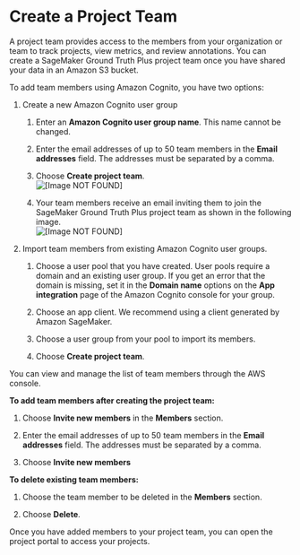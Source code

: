 # Create a Project Team<a name="gtp-project-team"></a>

A project team provides access to the members from your organization or team to track projects, view metrics, and review annotations\. You can create a SageMaker Ground Truth Plus project team once you have shared your data in an Amazon S3 bucket\.

To add team members using Amazon Cognito, you have two options:

1. Create a new Amazon Cognito user group

   1. Enter an **Amazon Cognito user group name**\. This name cannot be changed\.

   1. Enter the email addresses of up to 50 team members in the **Email addresses** field\. The addresses must be separated by a comma\.

   1. Choose **Create project team**\.  
![\[Image NOT FOUND\]](http://docs.aws.amazon.com/sagemaker/latest/dg/images/gtb-project-team.png)

   1. Your team members receive an email inviting them to join the SageMaker Ground Truth Plus project team as shown in the following image\.   
![\[Image NOT FOUND\]](http://docs.aws.amazon.com/sagemaker/latest/dg/images/gtb-email-preview.png)

1. Import team members from existing Amazon Cognito user groups\.

   1. Choose a user pool that you have created\. User pools require a domain and an existing user group\. If you get an error that the domain is missing, set it in the **Domain name** options on the **App integration** page of the Amazon Cognito console for your group\.

   1. Choose an app client\. We recommend using a client generated by Amazon SageMaker\.

   1. Choose a user group from your pool to import its members\.

   1. Choose **Create project team**\.

You can view and manage the list of team members through the AWS console\.

**To add team members after creating the project team:**

1. Choose **Invite new members** in the **Members** section\.

1. Enter the email addresses of up to 50 team members in the **Email addresses** field\. The addresses must be separated by a comma\.

1. Choose **Invite new members**

**To delete existing team members:**

1. Choose the team member to be deleted in the **Members** section\.

1. Choose **Delete**\.

Once you have added members to your project team, you can open the project portal to access your projects\.